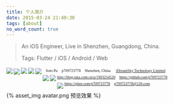 ```yaml
---
title: 个人简介
date: 2015-03-24 21:49:30
tags: [about]
no_word_count: true
---
```


> An iOS Engineer, Live in Shenzhen, Guangdong, China.
>
> Tags: Flutter / iOS / Android / Web

<img style="margin-top: 3px" align="left" src="/2015/03/24/about/2.png"/>&nbsp; <font face="黑体" size=1 >Soto Pu </font>
<img style="margin-top: 5px" align="left" src="/2015/03/24/about/3.png"/>&nbsp; <font face="黑体" size=1>p709723778 </font>
<img style="margin-top: 3px" align="left" src="/2015/03/24/about/1.png"/>&nbsp; <font face="黑体" size=1>Shenzhen, China </font>
<img style="margin-top: 3px" align="left" src="/2015/03/24/about/company.png"/>&nbsp; <font face="黑体" size=1>[iDreamSky Technology Limited](https://www.idreamsky.com/)</font>
<img style="margin-top: 4px" align="left" src="/2015/03/24/about/10.png"/>&nbsp; <font face="黑体" size=1>http://blog.sina.com.cn/u/1903254520 </font>
<img style="margin-top: 5px" align="left" src="/2015/03/24/about/6.png"/>&nbsp; <font face="黑体" size=1>https://github.com/p709723778 </font>
<img style="margin-top: 5px" align="left" src="/2015/03/24/about/7.png"/>&nbsp; <font face="黑体" size=1>https://gitee.com/p709723778 </font>
<img style="margin-top: 8px" align="left" src="/2015/03/24/about/4.png"/>&nbsp; <font face="黑体" size=1>p709723778@126.com </font>


{% asset_img avatar.png 预览效果 %}



